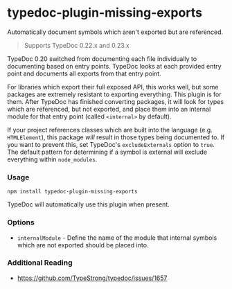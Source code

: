 # typedoc-plugin-missing-exports

Automatically document symbols which aren't exported but are referenced.

> Supports TypeDoc 0.22.x and 0.23.x

TypeDoc 0.20 switched from documenting each file individually to documenting based on entry points. TypeDoc looks at each provided entry point and documents all exports from that entry point.

For libraries which export their full exposed API, this works well, but some packages are extremely resistant to exporting everything. This plugin is for them. After TypeDoc has finished converting packages, it will look for types which are referenced, but not exported, and place them into an internal module for that entry point (called `<internal>` by default).

If your project references classes which are built into the language (e.g. `HTMLElement`), this package _will_ result in those types being documented to. If you want to prevent this, set TypeDoc's `excludeExternals` option to `true`. The default pattern for determining if a symbol is external will exclude everything within `node_modules`.

### Usage

`npm install typedoc-plugin-missing-exports`

TypeDoc will automatically use this plugin when present.

### Options

-   `internalModule` - Define the name of the module that internal symbols which are not exported should be placed into.

### Additional Reading

-   https://github.com/TypeStrong/typedoc/issues/1657
